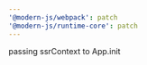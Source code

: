 ```yaml
---
'@modern-js/webpack': patch
'@modern-js/runtime-core': patch
---
```


passing ssrContext to App.init
